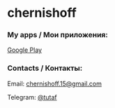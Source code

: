 # chernishoff


### My apps / Мои приложения:

[Google Play](https://play.google.com/store/apps/dev?id=6038657317309874940)



### Contacts / Контакты:

Email: [chernishoff.15@gmail.com](mailto:chernishoff.15@gmail.com)

Telegram: [@tutaf](http://t.me/tutaf)

